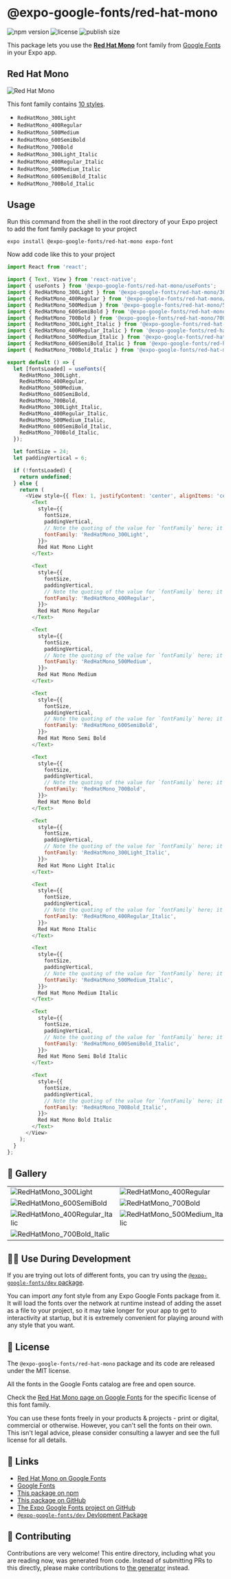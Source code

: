 # @expo-google-fonts/red-hat-mono

![npm version](https://flat.badgen.net/npm/v/@expo-google-fonts/red-hat-mono)
![license](https://flat.badgen.net/github/license/expo/google-fonts)
![publish size](https://flat.badgen.net/packagephobia/install/@expo-google-fonts/red-hat-mono)

This package lets you use the [**Red Hat Mono**](https://fonts.google.com/specimen/Red+Hat+Mono) font family from [Google Fonts](https://fonts.google.com/) in your Expo app.

## Red Hat Mono

![Red Hat Mono](./font-family.png)

This font family contains [10 styles](#-gallery).

- `RedHatMono_300Light`
- `RedHatMono_400Regular`
- `RedHatMono_500Medium`
- `RedHatMono_600SemiBold`
- `RedHatMono_700Bold`
- `RedHatMono_300Light_Italic`
- `RedHatMono_400Regular_Italic`
- `RedHatMono_500Medium_Italic`
- `RedHatMono_600SemiBold_Italic`
- `RedHatMono_700Bold_Italic`

## Usage

Run this command from the shell in the root directory of your Expo project to add the font family package to your project
```sh
expo install @expo-google-fonts/red-hat-mono expo-font
```

Now add code like this to your project
```js
import React from 'react';

import { Text, View } from 'react-native';
import { useFonts } from '@expo-google-fonts/red-hat-mono/useFonts';
import { RedHatMono_300Light } from '@expo-google-fonts/red-hat-mono/300Light';
import { RedHatMono_400Regular } from '@expo-google-fonts/red-hat-mono/400Regular';
import { RedHatMono_500Medium } from '@expo-google-fonts/red-hat-mono/500Medium';
import { RedHatMono_600SemiBold } from '@expo-google-fonts/red-hat-mono/600SemiBold';
import { RedHatMono_700Bold } from '@expo-google-fonts/red-hat-mono/700Bold';
import { RedHatMono_300Light_Italic } from '@expo-google-fonts/red-hat-mono/300Light_Italic';
import { RedHatMono_400Regular_Italic } from '@expo-google-fonts/red-hat-mono/400Regular_Italic';
import { RedHatMono_500Medium_Italic } from '@expo-google-fonts/red-hat-mono/500Medium_Italic';
import { RedHatMono_600SemiBold_Italic } from '@expo-google-fonts/red-hat-mono/600SemiBold_Italic';
import { RedHatMono_700Bold_Italic } from '@expo-google-fonts/red-hat-mono/700Bold_Italic';

export default () => {
  let [fontsLoaded] = useFonts({
    RedHatMono_300Light,
    RedHatMono_400Regular,
    RedHatMono_500Medium,
    RedHatMono_600SemiBold,
    RedHatMono_700Bold,
    RedHatMono_300Light_Italic,
    RedHatMono_400Regular_Italic,
    RedHatMono_500Medium_Italic,
    RedHatMono_600SemiBold_Italic,
    RedHatMono_700Bold_Italic,
  });

  let fontSize = 24;
  let paddingVertical = 6;

  if (!fontsLoaded) {
    return undefined;
  } else {
    return (
      <View style={{ flex: 1, justifyContent: 'center', alignItems: 'center' }}>
        <Text
          style={{
            fontSize,
            paddingVertical,
            // Note the quoting of the value for `fontFamily` here; it expects a string!
            fontFamily: 'RedHatMono_300Light',
          }}>
          Red Hat Mono Light
        </Text>

        <Text
          style={{
            fontSize,
            paddingVertical,
            // Note the quoting of the value for `fontFamily` here; it expects a string!
            fontFamily: 'RedHatMono_400Regular',
          }}>
          Red Hat Mono Regular
        </Text>

        <Text
          style={{
            fontSize,
            paddingVertical,
            // Note the quoting of the value for `fontFamily` here; it expects a string!
            fontFamily: 'RedHatMono_500Medium',
          }}>
          Red Hat Mono Medium
        </Text>

        <Text
          style={{
            fontSize,
            paddingVertical,
            // Note the quoting of the value for `fontFamily` here; it expects a string!
            fontFamily: 'RedHatMono_600SemiBold',
          }}>
          Red Hat Mono Semi Bold
        </Text>

        <Text
          style={{
            fontSize,
            paddingVertical,
            // Note the quoting of the value for `fontFamily` here; it expects a string!
            fontFamily: 'RedHatMono_700Bold',
          }}>
          Red Hat Mono Bold
        </Text>

        <Text
          style={{
            fontSize,
            paddingVertical,
            // Note the quoting of the value for `fontFamily` here; it expects a string!
            fontFamily: 'RedHatMono_300Light_Italic',
          }}>
          Red Hat Mono Light Italic
        </Text>

        <Text
          style={{
            fontSize,
            paddingVertical,
            // Note the quoting of the value for `fontFamily` here; it expects a string!
            fontFamily: 'RedHatMono_400Regular_Italic',
          }}>
          Red Hat Mono Italic
        </Text>

        <Text
          style={{
            fontSize,
            paddingVertical,
            // Note the quoting of the value for `fontFamily` here; it expects a string!
            fontFamily: 'RedHatMono_500Medium_Italic',
          }}>
          Red Hat Mono Medium Italic
        </Text>

        <Text
          style={{
            fontSize,
            paddingVertical,
            // Note the quoting of the value for `fontFamily` here; it expects a string!
            fontFamily: 'RedHatMono_600SemiBold_Italic',
          }}>
          Red Hat Mono Semi Bold Italic
        </Text>

        <Text
          style={{
            fontSize,
            paddingVertical,
            // Note the quoting of the value for `fontFamily` here; it expects a string!
            fontFamily: 'RedHatMono_700Bold_Italic',
          }}>
          Red Hat Mono Bold Italic
        </Text>
      </View>
    );
  }
};

```

## 🔡 Gallery


||||
|-|-|-|
|![RedHatMono_300Light](.//300Light/RedHatMono_300Light.ttf.png)|![RedHatMono_400Regular](.//400Regular/RedHatMono_400Regular.ttf.png)|![RedHatMono_500Medium](.//500Medium/RedHatMono_500Medium.ttf.png)||
|![RedHatMono_600SemiBold](.//600SemiBold/RedHatMono_600SemiBold.ttf.png)|![RedHatMono_700Bold](.//700Bold/RedHatMono_700Bold.ttf.png)|![RedHatMono_300Light_Italic](.//300Light_Italic/RedHatMono_300Light_Italic.ttf.png)||
|![RedHatMono_400Regular_Italic](.//400Regular_Italic/RedHatMono_400Regular_Italic.ttf.png)|![RedHatMono_500Medium_Italic](.//500Medium_Italic/RedHatMono_500Medium_Italic.ttf.png)|![RedHatMono_600SemiBold_Italic](.//600SemiBold_Italic/RedHatMono_600SemiBold_Italic.ttf.png)||
|![RedHatMono_700Bold_Italic](.//700Bold_Italic/RedHatMono_700Bold_Italic.ttf.png)||||


## 👩‍💻 Use During Development

If you are trying out lots of different fonts, you can try using the [`@expo-google-fonts/dev` package](https://github.com/freeboub/google-fonts/tree/master/font-packages/dev#readme).

You can import *any* font style from any Expo Google Fonts package from it. It will load the fonts
over the network at runtime instead of adding the asset as a file to your project, so it may take longer
for your app to get to interactivity at startup, but it is extremely convenient
for playing around with any style that you want.

## 📖 License

The `@expo-google-fonts/red-hat-mono` package and its code are released under the MIT license.

All the fonts in the Google Fonts catalog are free and open source.

Check the [Red Hat Mono page on Google Fonts](https://fonts.google.com/specimen/Red+Hat+Mono) for the specific license of this font family.

You can use these fonts freely in your products & projects - print or digital, commercial or otherwise. However, you can't sell the fonts on their own. This isn't legal advice, please consider consulting a lawyer and see the full license for all details.

## 🔗 Links

- [Red Hat Mono on Google Fonts](https://fonts.google.com/specimen/Red+Hat+Mono)
- [Google Fonts](https://fonts.google.com/)
- [This package on npm](https://www.npmjs.com/package/@expo-google-fonts/red-hat-mono)
- [This package on GitHub](https://github.com/freeboub/google-fonts/tree/master/font-packages/red-hat-mono)
- [The Expo Google Fonts project on GitHub](https://github.com/freeboub/google-fonts)
- [`@expo-google-fonts/dev` Devlopment Package](https://github.com/freeboub/google-fonts/tree/master/font-packages/dev)

## 🤝 Contributing

Contributions are very welcome! This entire directory, including what you are reading now, was generated from code. Instead of submitting PRs to this directly, please make contributions to [the generator](https://github.com/freeboub/google-fonts/tree/master/packages/generator) instead.
